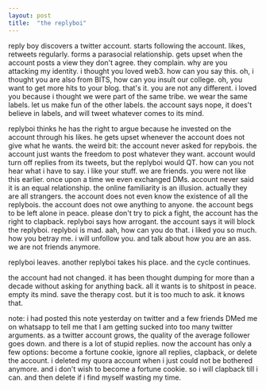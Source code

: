 ```yaml
---
layout: post
title:  "the replyboi"
---
```


reply boy discovers a twitter account. starts following the account. likes, retweets regularly. forms a parasocial relationship. gets upset when the account posts a view they don't agree. they complain. why are you attacking my identity. i thought you loved web3. how can you say this. oh, i thought you are also from BITS, how can you insult our college. oh, you want to get more hits to your blog. that's it. you are not any different. i loved you because i thought we were part of the same tribe. we wear the same labels. let us make fun of the other labels. the account says nope, it does't believe in labels, and will tweet whatever comes to its mind.

replyboi thinks he has the right to argue because he invested on the account through his likes. he gets upset whenever the account does not give what he wants. the weird bit: the account never asked for repybois. the account just wants the freedom to post whatever they want. account would turn off replies from its tweets, but the replyboi would QT. how can you not hear what i have to say. i like your stuff. we are friends. you were not like this earlier. once upon a time we even exchanged DMs. account never said it is an equal relationship. the  online familiarity is an illusion. actually they are all strangers. the account does not even know the existence of all the replybois. the account does not owe anything to anyone. the account begs to be left alone in peace. please don't try to pick a fight, the account has the right to clapback. replyboi says how arrogant. the account says it will block the replyboi. replyboi is mad. aah, how can you do that. i liked you so much. how you betray me. i will unfollow you. and talk about how you are an ass. we are not friends anymore.

replyboi leaves. another replyboi takes his place. and the cycle continues.

the account had not changed. it has been thought dumping for more than a decade without asking for anything back. all it wants is to shitpost in peace. empty its mind. save the therapy cost. but it is too much to ask. it knows that.

note: i had posted this note yesterday on twitter and a few friends DMed me on whatsapp to tell me that I am getting sucked into too many twitter arguments. as a twitter account grows, the quality of the average follower goes down. and there is a lot of stupid replies. now the account has only a few options: become a fortune cookie, ignore all replies, clapback, or delete the account. i deleted my quora account when i just could not be bothered anymore. and i don't wish to become a fortune cookie. so i will clapback till i can. and then delete if i find myself wasting my time.
